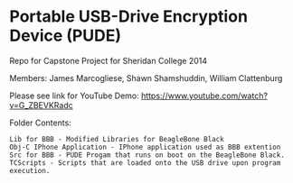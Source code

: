 Portable USB-Drive Encryption Device (PUDE)
========
Repo for Capstone Project for Sheridan College 2014

Members: James Marcogliese, Shawn Shamshuddin, William Clattenburg

Please see link for YouTube Demo:
https://www.youtube.com/watch?v=G_ZBEVKRadc

Folder Contents:

	Lib for BBB - Modified Libraries for BeagleBone Black
	Obj-C IPhone Application - IPhone application used as BBB extention
	Src for BBB - PUDE Progam that runs on boot on the BeagleBone Black.
	TCScripts - Scripts that are loaded onto the USB drive upon program execution.





